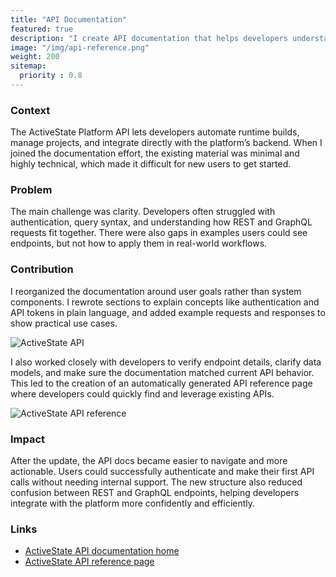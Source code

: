 ```yaml
---
title: "API Documentation"
featured: true
description: "I create API documentation that helps developers understand how to use software quickly and effectively. My focus is on clear explanations, practical examples, and consistent formatting to make integration and implementation as smooth as possible."
image: "/img/api-reference.png"
weight: 200
sitemap:
  priority : 0.8
---
```

### Context
The ActiveState Platform API lets developers automate runtime builds, manage projects, and integrate directly with the platform’s backend. When I joined the documentation effort, the existing material was minimal and highly technical, which made it difficult for new users to get started.
### Problem
The main challenge was clarity. Developers often struggled with authentication, query syntax, and understanding how REST and GraphQL requests fit together. There were also gaps in examples users could see endpoints, but not how to apply them in real-world workflows.
### Contribution
I reorganized the documentation around user goals rather than system components. I rewrote sections to explain concepts like authentication and API tokens in plain language, and added example requests and responses to show practical use cases. 


![ActiveState API](/img/api.png)


I also worked closely with developers to verify endpoint details, clarify data models, and make sure the documentation matched current API behavior. This led to the creation of an automatically generated API reference page where developers could quickly find and leverage existing APIs.


![ActiveState API reference](/img/api-reference.png)


### Impact
After the update, the API docs became easier to navigate and more actionable. Users could successfully authenticate and make their first API calls without needing internal support. The new structure also reduced confusion between REST and GraphQL endpoints, helping developers integrate with the platform more confidently and efficiently.
### Links
* [ActiveState API documentation home](https://docs.activestate.com/platform/api/)
* [ActiveState API reference page](https://docs.activestate.com/graphql-reference/)